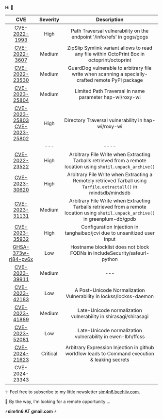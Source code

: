 Hi 👋

| CVE 	| Severity 	| Description 	|
|:---:	|:--------:	|:-----------:	|
|   [CVE-2022-1993](https://github.com/advisories/GHSA-6vcc-v9vw-g2x5)   	|      High     	|        Path Traversal vulnerability on the endpoint '/info/refs' in gogs/gogs       	|
|   [CVE-2022-3607](https://huntr.dev/bounties/2d1db3c9-93e8-4902-a55b-5ea53c22aa11/)   	|      Medium      	|      ZipSlip Symlink variant allows to read any file within OctoPrint Box in octoprint/octoprint         	|
|  [CVE-2022-23530](https://github.com/advisories/GHSA-78m5-jpmf-ch7v)   	|      Medium    	|      GuardDog vulnerable to arbitrary file write when scanning a specially-crafted remote PyPI package       	|    
|  [CVE-2023-25804](https://github.com/hap-wi/roxy-wi/security/advisories/GHSA-69j6-crq8-rrhv)   	|     Medium     	|     Limited Path Traversal in name parameter hap-wi/roxy-wi        	|
|  [CVE-2023-25803](https://github.com/hap-wi/roxy-wi/security/advisories/GHSA-cv9w-j9gh-5j3w) [CVE-2023-25802](https://github.com/hap-wi/roxy-wi/security/advisories/GHSA-qcmp-q5h3-784m)  	|    High    	|        Directory Traversal vulnerability in hap-wi/roxy-wi       	|
|     	|     ---     	|      ----        	|
|   [CVE-2022-23522](https://github.com/mindsdb/mindsdb/security/advisories/GHSA-7x45-phmr-9wqp)  	|    High      	|        Arbitrary File Write when Extracting Tarballs retrieved from a remote location using `shutil.unpack_archive()`       	|
|   [CVE-2023-30620](https://github.com/mindsdb/mindsdb/security/advisories/GHSA-2g5w-29q9-w6hx)  	|    High      	|         Arbitrary File Write when Extracting a Remotely retrieved Tarball using `Tarfile.extractall()` in mindsdb/mindsdb        	|
|   [CVE-2023-31131](https://github.com/greenplum-db/gpdb/security/advisories/GHSA-hgm9-2q42-c7f3)  	|    Medium      	|     Arbitrary File Write when Extracting Tarballs retrieved from a remote location using `shutil.unpack_archive()` in greenplum-db/gpdb        	|
|   [CVE-2023-35932](https://github.com/tanghaibao/jcvi/security/advisories/GHSA-x49m-3cw7-gq5q)  	|    High      	|    Configuration Injection in tanghaibao/jcvi due to unsanitized user input     	|
|   [GHSA-373w-rj84-pv6x](https://github.com/IncludeSecurity/safeurl-python/security/advisories/GHSA-373w-rj84-pv6x)  	|    Low    	|    Hostname blocklist does not block FQDNs in IncludeSecurity/safeurl-python 	|
|   [CVE-2023-39911]()  	|    Medium    	|    ---  	|
|   [CVE-2023-42183](https://nvd.nist.gov/vuln/detail/CVE-2023-42183)  	|    Low    	|     A Post-Unicode Normalization Vulnerability in lockss/lockss-daemon  |
|   [CVE-2023-41889](https://nvd.nist.gov/vuln/detail/CVE-2023-41889) 	|    Medium   	|     Late-Unicode normalization vulnerability in shirasagi/shirasagi   	|
|   [CVE-2023-52081](https://github.com/ewen-lbh/ffcss/security/advisories/GHSA-wpmx-564x-h2mh) 	|   Low   	| Late-Unicode normalization vulnerability in ewen-lbh/ffcss   	|
|   [CVE-2024-21623](https://github.com/mehah/otclient/security/advisories/GHSA-q6gr-wc79-v589)   | Critical |  Arbitrary Expression Injection in github workflow leads to Command execution & leaking secrets |
| CVE-2024-23343 | | |

 ✨ Feel free to subscribe to my little newsletter [sim4n6.beehiiv.com](https://sim4n6.beehiiv.com). 
 
 💬 By the way, I'm looking for a remote opportunity ... 
 
 ⚡**sim4n6 AT gmail.com** ⚡
 
 
